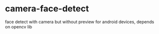 # camera-face-detect
face detect with camera but without preview for android devices, depends on opencv lib
